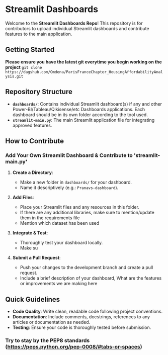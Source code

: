 # Streamlit Dashboards

Welcome to the **Streamlit Dashboards Repo**! This repository is for contributors to upload individual Streamlit dashboards and contribute features to the main application.

## Getting Started

**Please ensure you have the latest git everytime you begin working on the project**
`git clone https://dagshub.com/Omdena/ParisFranceChapter_HousingAffordabilityAnalysis.git`

## Repository Structure

- **`dashboards/`**: Contains individual Streamlit dashboard(s) if any and other Power-BI/Tableau/Qlkisense/etc Dashboards applications. Each dashboard should be in its own folder according to the tool used.
- **`streamlit-main.py`**: The main Streamlit application file for integrating approved features.

## How to Contribute

### Add Your Own Streamlit Dashboard & Contribute to 'streamlit-main.py'

1. **Create a Directory**:  
   - Make a new folder in `dashboards/` for your dashboard.
   - Name it descriptively (e.g.: `Pranavs-dashboard`).

2. **Add Files**:  
   - Place your Streamlit files and any resources in this folder.
   - If there are any additional libraries, make sure to mention/update them in the requirements file
   - Mention which dataset has been used

3. **Integrate & Test**:  
   - Thoroughly test your dashboard locally.
   - Make su

4. **Submit a Pull Request**:  
   - Push your changes to the development branch and create a pull request.
   - Include a brief description of your dashboard, What are the features or improvements we are making here

## Quick Guidelines

- **Code Quality**: Write clean, readable code following project conventions.
- **Documentation**: Include comments, docstrings, references to any articles or documentation as needed.
- **Testing**: Ensure your code is thoroughly tested before submission.

### Try to stay by the PEP8 standards (https://peps.python.org/pep-0008/#tabs-or-spaces)

